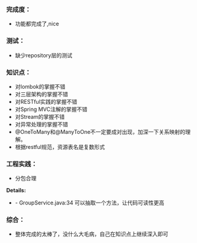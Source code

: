 ### 完成度：
* 功能都完成了,nice

### 测试：
* 缺少repository层的测试

### 知识点：
* 对lombok的掌握不错
* 对三层架构的掌握不错
* 对RESTful实践的掌握不错
* 对Spring MVC注解的掌握不错
* 对Stream的掌握不错
* 对异常处理的掌握不错
*  @OneToMany和@ManyToOne不一定要成对出现，加深一下关系映射的理解。
* 根据restful规范，资源表名是复数形式

### 工程实践：
* 分包合理

__Details:__
- \- GroupService.java:34 可以抽取一个方法，让代码可读性更高

### 综合：
* 整体完成的太棒了，没什么大毛病，自己在知识点上继续深入即可


